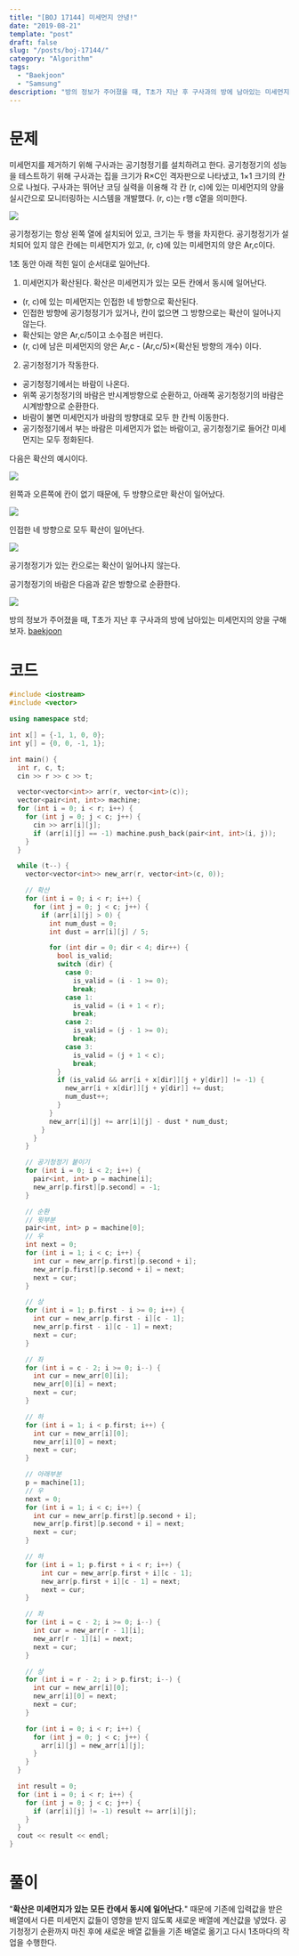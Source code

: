 ```yaml
---
title: "[BOJ 17144] 미세먼지 안녕!"
date: "2019-08-21"
template: "post"
draft: false
slug: "/posts/boj-17144/"
category: "Algorithm"
tags:
  - "Baekjoon"
  - "Samsung"
description: "방의 정보가 주어졌을 때, T초가 지난 후 구사과의 방에 남아있는 미세먼지의 양을 구해보자."
---
```


# 문제

미세먼지를 제거하기 위해 구사과는 공기청정기를 설치하려고 한다. 공기청정기의 성능을 테스트하기 위해 구사과는 집을 크기가 R×C인 격자판으로 나타냈고, 1×1 크기의 칸으로 나눴다. 구사과는 뛰어난 코딩 실력을 이용해 각 칸 (r, c)에 있는 미세먼지의 양을 실시간으로 모니터링하는 시스템을 개발했다. (r, c)는 r행 c열을 의미한다.

![](https://upload.acmicpc.net/75d322ad-5a89-4301-b3a7-403fce0ff966/-/preview/)

공기청정기는 항상 왼쪽 열에 설치되어 있고, 크기는 두 행을 차지한다. 공기청정기가 설치되어 있지 않은 칸에는 미세먼지가 있고, (r, c)에 있는 미세먼지의 양은 Ar,c이다.

1초 동안 아래 적힌 일이 순서대로 일어난다.

1. 미세먼지가 확산된다. 확산은 미세먼지가 있는 모든 칸에서 동시에 일어난다.

- (r, c)에 있는 미세먼지는 인접한 네 방향으로 확산된다.
- 인접한 방향에 공기청정기가 있거나, 칸이 없으면 그 방향으로는 확산이 일어나지 않는다.
- 확산되는 양은 Ar,c/5이고 소수점은 버린다.
- (r, c)에 남은 미세먼지의 양은 Ar,c - (Ar,c/5)×(확산된 방향의 개수) 이다.


2. 공기청정기가 작동한다.

- 공기청정기에서는 바람이 나온다.
- 위쪽 공기청정기의 바람은 반시계방향으로 순환하고, 아래쪽 공기청정기의 바람은 시계방향으로 순환한다.
- 바람이 불면 미세먼지가 바람의 방향대로 모두 한 칸씩 이동한다.
- 공기청정기에서 부는 바람은 미세먼지가 없는 바람이고, 공기청정기로 들어간 미세먼지는 모두 정화된다.

다음은 확산의 예시이다.

![](https://upload.acmicpc.net/7b0d9d57-1296-44cd-8951-4135d27f9446/-/preview/)

왼쪽과 오른쪽에 칸이 없기 때문에, 두 방향으로만 확산이 일어났다.

![](https://upload.acmicpc.net/cebebfa9-0056-45f1-b705-75b035888085/-/preview/)

인접한 네 방향으로 모두 확산이 일어난다.

![](https://upload.acmicpc.net/1ed0d2e9-9767-4b94-bbde-0e1d6a2d52ff/-/preview/)

공기청정기가 있는 칸으로는 확산이 일어나지 않는다.

공기청정기의 바람은 다음과 같은 방향으로 순환한다.

![](https://upload.acmicpc.net/94466937-96c7-4f25-9804-530ebd554a59/-/preview/)

방의 정보가 주어졌을 때, T초가 지난 후 구사과의 방에 남아있는 미세먼지의 양을 구해보자. [baekjoon](https://www.acmicpc.net/problem/17144)

# 코드

```c++
#include <iostream>
#include <vector>

using namespace std;

int x[] = {-1, 1, 0, 0};
int y[] = {0, 0, -1, 1};

int main() {
  int r, c, t;
  cin >> r >> c >> t;

  vector<vector<int>> arr(r, vector<int>(c));
  vector<pair<int, int>> machine;
  for (int i = 0; i < r; i++) {
    for (int j = 0; j < c; j++) {
      cin >> arr[i][j];
      if (arr[i][j] == -1) machine.push_back(pair<int, int>(i, j));
    }
  }

  while (t--) {
    vector<vector<int>> new_arr(r, vector<int>(c, 0));

    // 확산
    for (int i = 0; i < r; i++) {
      for (int j = 0; j < c; j++) {
        if (arr[i][j] > 0) {
          int num_dust = 0;
          int dust = arr[i][j] / 5;

          for (int dir = 0; dir < 4; dir++) {
            bool is_valid;
            switch (dir) {
              case 0:
                is_valid = (i - 1 >= 0);
                break;
              case 1:
                is_valid = (i + 1 < r);
                break;
              case 2:
                is_valid = (j - 1 >= 0);
                break;
              case 3:
                is_valid = (j + 1 < c);
                break;
            }
            if (is_valid && arr[i + x[dir]][j + y[dir]] != -1) {
              new_arr[i + x[dir]][j + y[dir]] += dust;
              num_dust++;
            }
          }
          new_arr[i][j] += arr[i][j] - dust * num_dust;
        }
      }
    }

    // 공기청정기 붙이기
    for (int i = 0; i < 2; i++) {
      pair<int, int> p = machine[i];
      new_arr[p.first][p.second] = -1;
    }

    // 순환
    // 윗부분
    pair<int, int> p = machine[0];
    // 우
    int next = 0;
    for (int i = 1; i < c; i++) {
      int cur = new_arr[p.first][p.second + i];
      new_arr[p.first][p.second + i] = next;
      next = cur;
    }

    // 상
    for (int i = 1; p.first - i >= 0; i++) {
      int cur = new_arr[p.first - i][c - 1];
      new_arr[p.first - i][c - 1] = next;
      next = cur;
    }

    // 좌
    for (int i = c - 2; i >= 0; i--) {
      int cur = new_arr[0][i];
      new_arr[0][i] = next;
      next = cur;
    }

    // 하
    for (int i = 1; i < p.first; i++) {
      int cur = new_arr[i][0];
      new_arr[i][0] = next;
      next = cur;
    }

    // 아래부분
    p = machine[1];
    // 우
    next = 0;
    for (int i = 1; i < c; i++) {
      int cur = new_arr[p.first][p.second + i];
      new_arr[p.first][p.second + i] = next;
      next = cur;
    }

    // 하
    for (int i = 1; p.first + i < r; i++) {
        int cur = new_arr[p.first + i][c - 1];
        new_arr[p.first + i][c - 1] = next;
        next = cur;
    }

    // 좌
    for (int i = c - 2; i >= 0; i--) {
      int cur = new_arr[r - 1][i];
      new_arr[r - 1][i] = next;
      next = cur;
    }

    // 상
    for (int i = r - 2; i > p.first; i--) {
      int cur = new_arr[i][0];
      new_arr[i][0] = next;
      next = cur;
    }

    for (int i = 0; i < r; i++) {
      for (int j = 0; j < c; j++) {
        arr[i][j] = new_arr[i][j];
      }
    }
  }

  int result = 0;
  for (int i = 0; i < r; i++) { 
    for (int j = 0; j < c; j++) {
      if (arr[i][j] != -1) result += arr[i][j];
    }
  }
  cout << result << endl;
}
```

# 풀이

"**확산은 미세먼지가 있는 모든 칸에서 동시에 일어난다.**" 때문에 기존에 입력값을 받은 배열에서 다른 미세먼지 값들이 영향을 받지 않도록 새로운 배열에 계산값을 넣었다. 공기청정기 순환까지 마친 후에 새로운 배열 값들을 기존 배열로 옮기고 다시 1초마다의 작업을 수행한다.
